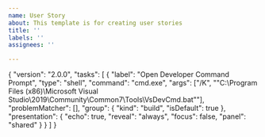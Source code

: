 ```yaml
---
name: User Story
about: This template is for creating user stories
title: ''
labels: ''
assignees: ''

---
```


{
  "version": "2.0.0",
  "tasks": [
    {
      "label": "Open Developer Command Prompt",
      "type": "shell",
      "command": "cmd.exe",
      "args": ["/K", "\"C:\\Program Files (x86)\\Microsoft Visual Studio\\2019\\Community\\Common7\\Tools\\VsDevCmd.bat\""],
      "problemMatcher": [],
      "group": {
        "kind": "build",
        "isDefault": true
      },
      "presentation": {
        "echo": true,
        "reveal": "always",
        "focus": false,
        "panel": "shared"
      }
    }
  ]
}

